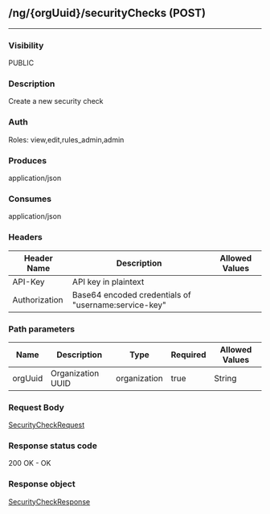 ## /ng/{orgUuid}/securityChecks (POST)
---
### Visibility
PUBLIC
### Description
Create a new security check
### Auth
Roles: view,edit,rules_admin,admin
### Produces
application/json
### Consumes
application/json
### Headers
| Header Name | Description | Allowed Values |
| ----------- | ----------- | ----------- |
| API-Key | API key in plaintext |  |
| Authorization | Base64 encoded credentials of &quot;username:service-key&quot; |  |
### Path parameters
| Name | Description | Type | Required | Allowed Values |
| ----------- | ----------- | ----------- | ----------- | ----------- |
| orgUuid | Organization UUID | organization | true | String |
### Request Body
[SecurityCheckRequest](<../../objects/SecurityCheckRequest.md>)
### Response status code
200 OK - OK
### Response object
[SecurityCheckResponse](<../../objects/SecurityCheckResponse.md>)
